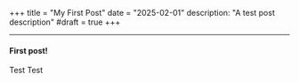 +++
title = "My First Post"
date = "2025-02-01"
description: "A test post description"
#draft = true
+++

---
#### First post!
Test Test

